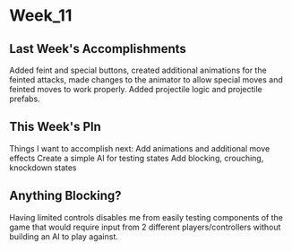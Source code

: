 Week_11
=======

## Last Week's Accomplishments

Added feint and special buttons, created additional animations for the feinted attacks, made
changes to the animator to allow special moves and feinted moves to work properly. Added projectile
logic and projectile prefabs.

## This Week's Pln

Things I want to accomplish next:
	Add animations and additional move effects
	Create a simple AI for testing states
	Add blocking, crouching, knockdown states

## Anything Blocking?

Having limited controls disables me from easily testing components of the game that would require
input from 2 different players/controllers without building an AI to play against.